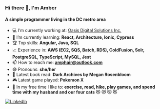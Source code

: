 ### Hi there 👋, I'm Amber
#### A simple programmer living in the DC metro area

- 💻 I’m currently working at: [Oasis Digital Solutions Inc.](https://oasisdigital.com/)
- 🌱 I’m currently learning: **React, Architecture, Ionic, Cypress**
- 🏆 Top skills: **Angular, Java, SQL**
- 📈 Experience in: **AWS (EC2, SQS, Batch, RDS), ColdFusion, Solr, PostgreSQL, TypeScript, MySQL, Jest**
- 📫 How to reach me: **amphair@outlook.com**
- 😄 Pronouns: **she/her**
- 📕 Latest book read: **Dark Archives by Megan Rosenbloom**
- 🎮 Latest game played: **Pokemon X**
- 🏃 In my free time I like to: **exercise, read, hike, play games, and spend time with my husband and our four cats** 😻 😻 😻 😻

 [![LinkedIn](https://img.shields.io/badge/-LinkedIn-61DAFB?style=flat&logo=LinkedIn&logoColor=white&color=0077B5)](https://www.linkedin.com/in/amberphair/)
